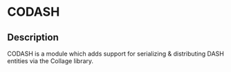 # CODASH

## Description

CODASH is a module which adds support for serializing & distributing DASH
entities via the Collage library.
